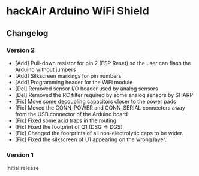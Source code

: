 # hackAir Arduino WiFi Shield

## Changelog

### Version 2
 - [Add] Pull-down resistor for pin 2 (ESP Reset) so the user can flash the Arduino without jumpers
 - [Add] Silkscreen markings for pin numbers
 - [Add] Programming header for the WiFi module
 - [Del] Removed sensor I/O header used by analog sensors
 - [Del] Removed the RC filter required by some analog sensors by SHARP
 - [Fix] Move some decoupling capacitors closer to the power pads
 - [Fix] Moved the CONN_POWER and CONN_SERIAL connectors away from the USB connector of the Arduino board
 - [Fix] Fixed some acid traps in the routing
 - [Fix] Fixed the footprint of Q1 (DSG -> DGS)
 - [Fix] Changed the foorprints of all non-electrolytic caps to be wider.
 - [Fix] Fixed the silkscreen of U1 appearing on the wrong layer.
 
### Version 1
Initial release

